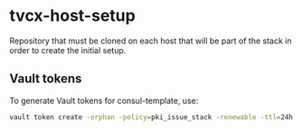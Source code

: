 # tvcx-host-setup

Repository that must be cloned on each host that will be part of the stack in order to create the
initial setup.

## Vault tokens

To generate Vault tokens for consul-template, use:

```bash
vault token create -orphan -policy=pki_issue_stack -renewable -ttl=24h
```
